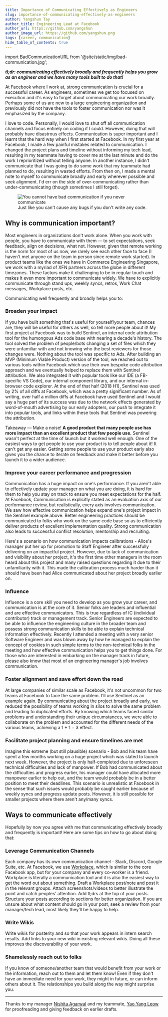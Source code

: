 ```yaml
---
title: Importance of Communicating Effectively as Engineers
slug: importance-of-communicating-effectively-as-engineers
author: Yangshun Tay
author_title: Engineering Lead at Facebook
author_url: https://github.com/yangshun
author_image_url: https://github.com/yangshun.png
tags: [career, communication]
hide_table_of_contents: true
---
```


import BadCommunicationURL from '@site/static/img/bad-communication.jpg';

**_tl;dr: communicating effectively broadly and frequently helps you grow as an engineer and we have many tools built to do that!_**

At Facebook where I work at, strong communication is crucial for a successful career. As engineers, sometimes we get too focused on execution and it's easy to forget about communicating our work broadly. Perhaps some of us are new to a large engineering organization and previously did not have the tools to foster communication nor was it emphasized by the company.

<!--truncate-->

<head>
  <link rel="canonical" href="https://yangshuntay.com/blog/importance-of-communicating-effectively-as-engineers/" />
</head>

I love to code. Personally, I would love to shut off all communication channels and focus entirely on coding if I could. However, doing that will probably have disastrous effects. Communication is super important and I learnt that the hard way when I first started at Facebook. In my first year at Facebook, I made a few painful mistakes related to communication. I changed the project plans and timeline without informing my tech lead, resulting in my teammate having to cover me at the last minute and do the work I reprioritized without telling anyone. In another instance, I didn't communicate that I was going to do some work that my teammate had planned to do, resulting in wasted efforts. From then on, I made a mental note to myself to communicate broadly and early wherever possible and seek alignment. I'd err on the side of over-communicating rather than under-communicating (though sometimes I still forget).

<div class="text--center">

<figure>
    <img alt="You cannot have bad communication if you never communicate" src={BadCommunicationURL} />
    <figcaption>Just like you can't cause any bugs if you don't write any code.</figcaption>
</figure>

</div>

## Why is communication important?

Most engineers in organizations don't work alone. When you work with people, you have to communicate with them — to set expectations, seek feedback, align on decisions, what not. However, given that remote working is the norm for most of us now, we rarely see each other face to face (I haven't met anyone on the team in person since remote work started). In product teams like the ones we have in Commerce Engineering Singapore, we work with a myriad of XFN partners across the globe in different timezones. These factors make it challenging to be in regular touch and makes it even more important to communicate widely. We have to explicitly communicate through stand ups, weekly syncs, retros, Work Chat messages, Workplace posts, etc.

Communicating well frequently and broadly helps you to:

### Broaden your impact

If you have built something that's useful for yourself/your team, chances are, they will be useful for others as well, so tell more people about it! My first project at Facebook was to build Sentinel, an internal code attribution tool for the humongous Ads code base with nearing a decade's history. The tool solved the problem of people/bots changing a set of files which they were unfamiliar with and not knowing who the best reviewers for those changes were. Nothing about the tool was specific to Ads. After building an MVP (Minimum Viable Product) version of the tool, we reached out to various tools within Facebook which use their own bespoke code attribution approach and we eventually helped to replace them with Sentinel attribution. We also integrated it with popular tools like our IDE (a FB-specific VS Code), our internal component library, and our internal in-browser code explorer. At the end of that half (2018 H1), Sentinel was used by 2% of all diffs at Facebook, which was a pretty significant number. As of writing, over half a million diffs at Facebook have used Sentinel and I would say a huge part of its success was due to the network effects generated by word-of-mouth advertising by our early adopters, our push to integrate it into popular tools, and links within these tools that Sentinel was powering the attribution.

Takeaway — Make a noise! **A good product that many people use has more impact than an excellent product that few people use.** Sentinel wasn't perfect at the time of launch but it worked well enough. One of the easiest ways to get people to use your product is to tell people about it! It can't get any easier. Getting some people to use your product early also gives you the chance to iterate on feedback and make it better before you launch it to a wider audience.

### Improve your career performance and progression

Communication has a huge impact on one's performance. If you aren't able to effectively update your manager on what you are doing, it is hard for them to help you stay on track to ensure you meet expectations for the half. At Facebook, Communication is explicitly stated as an evaluation axis of our performance review, but realistically, every axis involves communication. We saw how effective communication helps expand one's project impact in the Sentinel example above. Better engineering practices should be communicated to folks who work on the same code base so as to efficiently deliver products of excellent implementation quality. Strong communication also leads to successful conflict resolution, mentorship and recruiting.

Here's a scenario on how communication impacts calibrations - Alice's manager put her up for promotion to Staff Engineer after successfully delivering on an impactful project. However, due to lack of communication and visibility about her project, it's the first time other managers in the room heard about this project and many raised questions regarding it due to their unfamiliarity with it. This made the calibration process much harder than it should have been had Alice communicated about her project broadly earlier on.

### Influence

Influence is a core skill you need to develop as you grow your career, and communication is at the core of it. Senior folks are leaders and influential and are effective communicators. This is true regardless of IC (individual contributor) track or management track. Senior Engineers are expected to be able to influence the engineering culture in the broader team and possess strong communication skills to be able to explain technical information effectively. Recently I attended a meeting with a very senior Software Engineer and was blown away by how he managed to explain the concept of cookies in such simple terms to the non-technical folks in the meeting and how effective communication helps you to get things done. For those who are interested in embarking on the manager track in future, please also know that most of an engineering manager's job involves communication.

### Foster alignment and save effort down the road

At large companies of similar scale as Facebook, it's not uncommon for two teams at Facebook to face the same problem. I'll use Sentinel as an example again. By communicating about the project broadly and early, we reduced the possibility of teams working in silos to solve the same problem and leading to duplicated efforts. By knowing which teams faced similar problems and understanding their unique circumstances, we were able to collaborate on the problem and accounted for the different needs of the various teams, achieving a 1 + 1 = 3 effect.

### Facilitate project planning and ensure timelines are met

Imagine this extreme (but still plausible) scenario - Bob and his team have spent a few months working on a huge project which was slated to launch next week. However, the project is only half-completed due to unforeseen technical difficulties and lack of manpower. If Bob had communicated about the difficulties and progress earlier, his manager could have allocated more manpower earlier to help out, and the team would probably be in a better position to meet their deadlines. This scenario is unrealistic at Facebook in the sense that such issues would probably be caught earlier because of weekly syncs and progress update posts. However, it is still possible for smaller projects where there aren't any/many syncs.

## Ways to communicate effectively

Hopefully by now you agree with me that communicating effectively broadly and frequently is important! Here are some tips on how to go about doing that:

### Leverage Communication Channels

Each company has its own communication channel - Slack, Discord, Google Suite, etc. At Facebook, we use [Workplace](https://workplace.com/), which is similar to the core Facebook app, but for your company and every co-worker is a friend. Workplace is literally a communication tool and it is also the easiest way to get the word out about something. Draft a Workplace post/note and post it in the relevant groups. Attach screenshots/videos to better illustrate the point and catch peoples' attention. Add tl;drs at the top of your posts. Structure your posts according to sections for better organization. If you are unsure about what content should go in your post, seek a review from your manager/tech lead, most likely they'll be happy to help.

### Write Wikis

Write wikis for posterity and so that your work appears in intern search results. Add links to your new wiki in existing relevant wikis. Doing all these improves the discoverability of your work.

### Shamelessly reach out to folks

If you know of someone/another team that would benefit from your work or the information, reach out to them and let them know! Even if they don't have an immediate need for your work, they might in future, or can inform others about it. The relationships you build along the way might surprise you.

---

Thanks to my manager [Nishita Agarwal](https://www.linkedin.com/in/nishita-agarwal-51872514/) and my teammate, [Yao Yang Leow](https://www.linkedin.com/in/leow-yao-yang/) for proofreading and giving feedback on earlier drafts.
